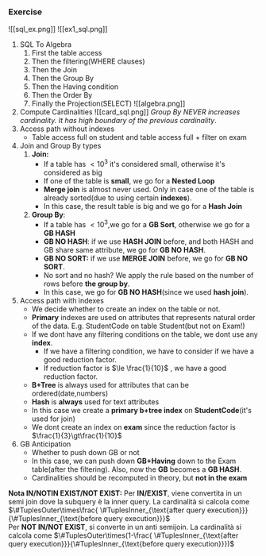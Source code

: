 ### Exercise
![[sql_ex.png]]
![[ex1_sql.png]]
1. SQL To Algebra
	1. First the table access
	2. Then the filtering(WHERE clauses)
	3. Then the Join
	4. Then the Group By
	5. Then the Having condition
	6. Then the Order By
	7. Finally the Projection(SELECT)
	![[algebra.png]]
2. Compute Cardinalities
   ![[card_sql.png]]
   *Group By NEVER increases cardinality. It has high boundary of the previous cardinality*.
1. Access path without indexes
	- Table access full on student and table access full + filter on exam
2. Join and Group By types
	1. **Join:**
		- If a table has $\lt 10^3$ it's considered small, otherwise it's considered as big
		- If one of the table is **small**, we go for a **Nested Loop**
		- **Merge join** is almost never used. Only in case one of the table is already sorted(due to using certain **indexes**).
		- In this case, the result table is big and we go for a **Hash Join**
	2. **Group By**:
		- If a table has $\lt 10^3$,we go for a **GB Sort**, otherwise we go for a **GB HASH** 
		- **GB NO HASH**: if we use **HASH JOIN** before, and both HASH and GB share same attribute, we go for **GB NO HASH**.
		- **GB NO SORT:** if we use **MERGE JOIN** before, we go for **GB NO SORT**.
		- No sort and no hash? We apply the rule based on the number of rows before **the group by**.
		- In this case, we go for **GB NO HASH**(since we used **hash join**).
3. Access path with indexes
	- We decide whether to create an index on the table or not. 
	- **Primary** indexes are used on attributes that represents natural order of the data. E.g. StudentCode on table Student(but not on Exam!)
	- If we dont have any filtering conditions on the table, we dont use any **index**.
		- If we have a filtering condition, we have to consider if we have a good reduction factor. 
		- If reduction factor is $\le \frac{1}{10}$ , we have a good reduction factor.
	- **B+Tree** is always used for attributes that can be ordered(date,numbers)
	- **Hash** is **always** used for text attributes
	- In this case we create a **primary b+tree index** on **StudentCode**(it's used for join)
	- We dont create an index on **exam** since the reduction factor is $\frac{1}{3}\gt\frac{1}{10}$ 
4. GB Anticipation
	- Whether to push down GB or not
	- In this case, we can push down **GB+Having** down to the Exam table(after the filtering). Also, now the **GB** becomes a **GB HASH**.
	- Cardinalities should be recomputed in theory, but **not in the exam**

**Nota IN/NOTIN EXIST/NOT EXIST:** Per **IN/EXIST**, viene convertita in un semi join dove la subquery è la inner query.
La cardinalità si calcola come $\#TuplesOuter\times\frac{ \#TuplesInner_{\text{after query execution}}}{\#TuplesInner_{\text{before query execution}}}$   
Per **NOT IN/NOT EXIST**, si converte in un anti semijoin.
La cardinalità si calcola come $\#TuplesOuter\times(1-\frac{ \#TuplesInner_{\text{after query execution}}}{\#TuplesInner_{\text{before query execution}}})$  